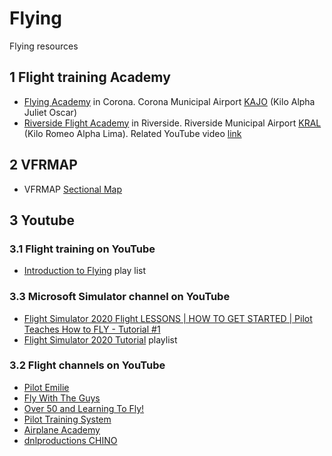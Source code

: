 # Flying

Flying resources

## 1 Flight training Academy

* [Flying Academy](https://flycorona.com/intro-flight/) in Corona. Corona Municipal Airport [KAJO](https://airnav.com/airport/KAJO) (Kilo Alpha Juliet Oscar)
* [Riverside Flight Academy](https://riversideflightacademy.com/) in Riverside. Riverside Municipal Airport [KRAL](https://airnav.com/airport/KRAL) (Kilo Romeo Alpha Lima). Related YouTube video [link](https://www.youtube.com/watch?v=LvrPuxF-Oo0)


## 2 VFRMAP

* VFRMAP [Sectional Map](http://vfrmap.com/?type=vfrc&lat=33.898&lon=-117.602&zoom=10&api_key=763xxE1MJHyhr48DlAP2qQ)

## 3 Youtube

### 3.1 Flight training on YouTube

* [Introduction to Flying](https://www.youtube.com/playlist?list=PLdu8cMWoatm19rjgUl05Y8lSzlOUCTXp1) play list

### 3.3 Microsoft Simulator channel on YouTube

* [Flight Simulator 2020 Flight LESSONS | HOW TO GET STARTED | Pilot Teaches How to FLY - Tutorial #1](https://www.youtube.com/watch?v=GvBG7pVhRBE)
* [Flight Simulator 2020 Tutorial](https://www.youtube.com/playlist?list=PLbphwhPw2JuvwwsD-H3xoxmb4PUbCyZen) playlist

### 3.2 Flight channels on YouTube

* [Pilot Emilie](https://www.youtube.com/c/Pilotemilie)
* [Fly With The Guys](https://www.youtube.com/channel/UC9Yp5uS2Eobcgxuk2djYV0Q)
* [Over 50 and Learning To Fly!](https://www.youtube.com/channel/UCIa0vkfCnoOdPYriVC98COg)
* [Pilot Training System](https://www.youtube.com/channel/UC99vrs8wqlfx3WU6I967fqA)
* [Airplane Academy](https://www.youtube.com/channel/UCIrr0wpkGXyYGADTlK0xt_Q)
* [dnlproductions CHINO](https://www.youtube.com/user/dnlproduction/videos)




